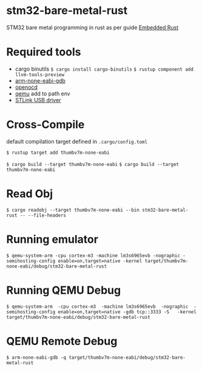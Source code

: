 # stm32-bare-metal-rust
STM32 bare metal programming in rust as per guide [Embedded Rust](https://docs.rust-embedded.org/book/)

# Required tools

* cargo binutils
`$ cargo install cargo-binutils`
`$ rustup component add llvm-tools-preview`
* [arm-none-eabi-gdb](https://developer.arm.com/open-source/gnu-toolchain/gnu-rm/downloads)
* [openocd](https://xpack.github.io/openocd/)
* [qemu](https://qemu.weilnetz.de/w64/)
add to path env
* [STLink USB driver](http://www.st.com/en/embedded-software/stsw-link009.html)

# Cross-Compile

default compilation target defined in `.cargo/config.toml`

`$ rustup target add thumbv7m-none-eabi`

`$ cargo build --target thumbv7m-none-eabi`
`$ cargo build --target thumbv7m-none-eabi`

# Read Obj

`$ cargo readobj --target thumbv7m-none-eabi --bin stm32-bare-metal-rust -- --file-headers`

# Running emulator

`$ qemu-system-arm -cpu cortex-m3 -machine lm3s6965evb -nographic -semihosting-config enable=on,target=native -kernel target/thumbv7m-none-eabi/debug/stm32-bare-metal-rust`

# Running QEMU Debug

`$ qemu-system-arm  -cpu cortex-m3  -machine lm3s6965evb  -nographic  -semihosting-config enable=on,target=native -gdb tcp::3333 -S   -kernel target/thumbv7m-none-eabi/debug/stm32-bare-metal-rust`

# QEMU Remote Debug

`$ arm-none-eabi-gdb -q target/thumbv7m-none-eabi/debug/stm32-bare-metal-rust`
